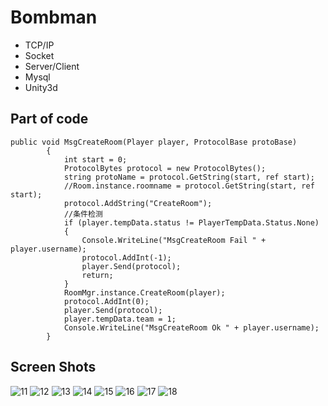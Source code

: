 # Bombman

* TCP/IP
* Socket
* Server/Client
* Mysql
* Unity3d

## Part of code
```
public void MsgCreateRoom(Player player, ProtocolBase protoBase)
        {
            int start = 0;
            ProtocolBytes protocol = new ProtocolBytes();
            string protoName = protocol.GetString(start, ref start);
            //Room.instance.roomname = protocol.GetString(start, ref start);
            protocol.AddString("CreateRoom");
            //条件检测
            if (player.tempData.status != PlayerTempData.Status.None)
            {
                Console.WriteLine("MsgCreateRoom Fail " + player.username);
                protocol.AddInt(-1);
                player.Send(protocol);
                return;
            }
            RoomMgr.instance.CreateRoom(player);
            protocol.AddInt(0);
            player.Send(protocol);
            player.tempData.team = 1;
            Console.WriteLine("MsgCreateRoom Ok " + player.username);
        }
```

## Screen Shots

![11](https://user-images.githubusercontent.com/42737061/46079638-492c6180-c1ca-11e8-820f-9ad7ec229906.PNG)
![12](https://user-images.githubusercontent.com/42737061/46079639-492c6180-c1ca-11e8-8da2-1bf488012913.PNG)
![13](https://user-images.githubusercontent.com/42737061/46079640-492c6180-c1ca-11e8-9bd2-2a9a4328367b.PNG)
![14](https://user-images.githubusercontent.com/42737061/46079641-49c4f800-c1ca-11e8-9bea-0e1642e6b2e7.PNG)
![15](https://user-images.githubusercontent.com/42737061/46079642-49c4f800-c1ca-11e8-9d4f-1e5111ad2bae.PNG)
![16](https://user-images.githubusercontent.com/42737061/46079633-4893cb00-c1ca-11e8-83d4-a770e913305e.PNG)
![17](https://user-images.githubusercontent.com/42737061/46079634-4893cb00-c1ca-11e8-978c-466effb165a5.PNG)
![18](https://user-images.githubusercontent.com/42737061/46079635-4893cb00-c1ca-11e8-9f44-9aafb47b54fd.PNG)


